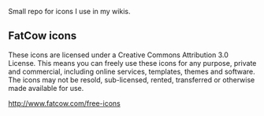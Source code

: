Small repo for icons I use in my wikis.

## FatCow icons
These icons are licensed under a Creative Commons Attribution 3.0 License. 
This means you can freely use these icons for any purpose, private and commercial, including online services, templates, themes and software. 
The icons may not be resold, sub-licensed, rented, transferred or otherwise made available for use.

http://www.fatcow.com/free-icons